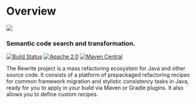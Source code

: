 # Overview

![](https://github.com/openrewrite/rewrite/raw/master/doc/logo-oss.png)

### Semantic code search and transformation.

[![Build Status](https://circleci.com/gh/openrewrite/rewrite.svg?style=shield)](https://circleci.com/gh/openrewrite/rewrite) [![Apache 2.0](https://img.shields.io/github/license/openrewrite/rewrite.svg)](https://www.apache.org/licenses/LICENSE-2.0) [![Maven Central](https://img.shields.io/maven-central/v/org.openrewrite/rewrite-java.svg)](https://mvnrepository.com/artifact/org.openrewrite/rewrite-java)

The Rewrite project is a mass refactoring ecosystem for Java and other source code. It consists of a platform of prepackaged refactoring recipes for common framework migration and stylistic consistency tasks in Java, ready for you to apply in your build via Maven or Gradle plugins. It also allows you to define custom recipes.



